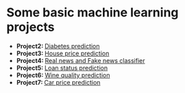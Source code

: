 <h1>Some basic machine learning projects</h1>
<ul>
  <li>
    <b>Project2: </b><a href="./Project2">Diabetes prediction</a>
  </li>
  <li>
    <b>Project3: </b><a href="./Project3">House price prediction</a>
  </li>
  <li>
    <b>Project4: </b><a href="./Project4">Real news and Fake news classifier</a>
  </li>
  <li>
    <b>Project5: </b><a href="./Project5">Loan status prediction</a>
  </li>
  <li>
    <b>Project6: </b><a href="./Project6">Wine quality prediction</a>
  </li>
  <li>
    <b>Project7: </b><a href="./Project7">Car price prediction</a>
  </li>
</ul>
